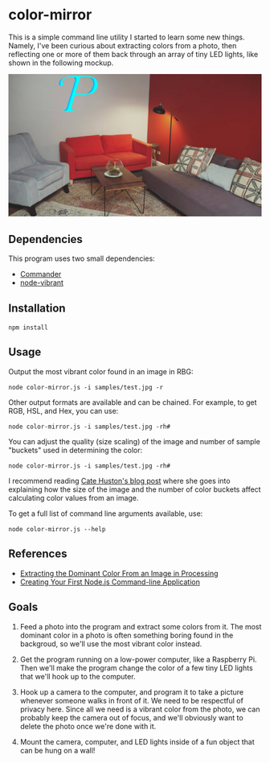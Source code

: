 # color-mirror
This is a simple command line utility I started to learn some new things. Namely, I've been curious about extracting colors from a photo, then reflecting one or more of them back through an array of tiny LED lights, like shown in the following mockup.

![LED sign hanging above couches and chair](samples/sign-mockup.jpg)

## Dependencies
This program uses two small dependencies:
* [Commander](https://github.com/tj/commander.js)
* [node-vibrant](https://github.com/jariz/vibrant.js/)

## Installation
```
npm install
```

## Usage
Output the most vibrant color found in an image in RBG:
```
node color-mirror.js -i samples/test.jpg -r
```

Other output formats are available and can be chained.
For example, to get RGB, HSL, and Hex, you can use:
```
node color-mirror.js -i samples/test.jpg -rh#
```

You can adjust the quality (size scaling) of the image and
number of sample "buckets" used in determining the color:
```
node color-mirror.js -i samples/test.jpg -rh#
```
I recommend reading [Cate Huston's blog post](http://www.catehuston.com/blog/2013/08/26/extracting-the-dominant-color-from-an-image-in-processing/) where she goes into explaining how the size of the image and the number of color buckets affect calculating color values from an image.

To get a full list of command line arguments available, use:
```
node color-mirror.js --help
```


## References
* [Extracting the Dominant Color From an Image in Processing](http://www.catehuston.com/blog/2013/08/26/extracting-the-dominant-color-from-an-image-in-processing/)
* [Creating Your First Node.js Command-line Application](http://tutorialzine.com/2014/09/creating-your-first-node-js-command-line-application/)

## Goals
1. Feed a photo into the program and extract some colors from it. The most dominant color in a photo is often something boring found in the backgroud, so we'll use the most vibrant color instead.

2. Get the program running on a low-power computer, like a Raspberry Pi. Then we'll make the program change the color of a few tiny LED lights that we'll hook up to the computer.

3. Hook up a camera to the computer, and program it to take a picture whenever someone walks in front of it. We need to be respectful of privacy here. Since all we need is a vibrant color from the photo, we can probably keep the camera out of focus, and we'll obviously want to delete the photo once we're done with it.

4. Mount the camera, computer, and LED lights inside of a fun object that can be hung on a wall!
